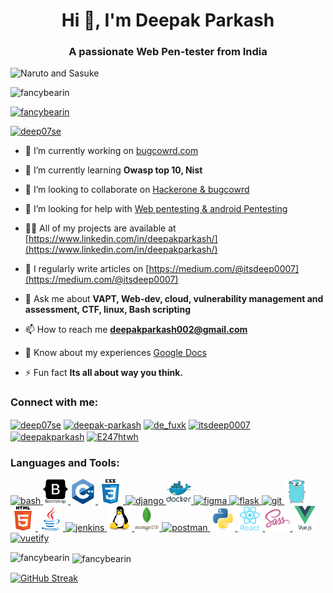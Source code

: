 <h1 align="center">Hi 👋, I'm Deepak Parkash</h1>
<h3 align="center">A passionate Web Pen-tester from India</h3>

<img src="https://media.giphy.com/media/XDVNmIREHVTfsBowCT/giphy.gif" alt="Naruto and Sasuke" style="max-width:200px; height:auto; align:center;">








<p align="left"> <img src="https://komarev.com/ghpvc/?username=fancybearin&label=Profile%20views&color=0e75b6&style=flat" alt="fancybearin" /> </p>

<p align="left"> <a href="https://github.com/ryo-ma/github-profile-trophy"><img src="https://github-profile-trophy.vercel.app/?username=fancybearin" alt="fancybearin" /></a> </p>

<p align="left"> <a href="https://twitter.com/deep07se" target="blank"><img src="https://img.shields.io/twitter/follow/deep07se?logo=twitter&style=for-the-badge" alt="deep07se" /></a> </p>

- 🔭 I’m currently working on [bugcowrd.com](https://bugcrowd.com/PB26Deepak)

- 🌱 I’m currently learning **Owasp top 10, Nist**

- 👯 I’m looking to collaborate on [Hackerone & bugcowrd](https://hackerone.com/pb26uk?type=admin)

- 🤝 I’m looking for help with [Web pentesting & android Pentesting](https://discord.gg/E247htwh)

- 👨‍💻 All of my projects are available at [https://www.linkedin.com/in/deepakparkash/](https://www.linkedin.com/in/deepakparkash/)

- 📝 I regularly write articles on [https://medium.com/@itsdeep0007](https://medium.com/@itsdeep0007)

- 💬 Ask me about **VAPT, Web-dev, cloud, vulnerability management and assessment, CTF, linux, Bash scripting**

- 📫 How to reach me **deepakparkash002@gmail.com**

- 📄 Know about my experiences [Google Docs](https://docs.google.com/document/u/2/d/e/2PACX-1vREVe9mH-umMnHAgMp24iv0tyJkdDQpEPYK0DGoI7sFTcBace9z_KneGP7eWMXBHG9ku4wponoQSBCF/pub)

- ⚡ Fun fact **Its all about way you think.**

<h3 align="left">Connect with me:</h3>
<p align="left">
<a href="https://twitter.com/deep07se" target="blank"><img align="center" src="https://raw.githubusercontent.com/rahuldkjain/github-profile-readme-generator/master/src/images/icons/Social/twitter.svg" alt="deep07se" height="30" width="40" /></a>
<a href="https://linkedin.com/in/deepak-parkash" target="blank"><img align="center" src="https://raw.githubusercontent.com/rahuldkjain/github-profile-readme-generator/master/src/images/icons/Social/linked-in-alt.svg" alt="deepak-parkash" height="30" width="40" /></a>
<a href="https://instagram.com/de_fuxk" target="blank"><img align="center" src="https://raw.githubusercontent.com/rahuldkjain/github-profile-readme-generator/master/src/images/icons/Social/instagram.svg" alt="de_fuxk" height="30" width="40" /></a>
<a href="https://medium.com/itsdeep0007" target="blank"><img align="center" src="https://raw.githubusercontent.com/rahuldkjain/github-profile-readme-generator/master/src/images/icons/Social/medium.svg" alt="itsdeep0007" height="30" width="40" /></a>
<a href="https://www.hackerrank.com/deepakparkash" target="blank"><img align="center" src="https://raw.githubusercontent.com/rahuldkjain/github-profile-readme-generator/master/src/images/icons/Social/hackerrank.svg" alt="deepakparkash" height="30" width="40" /></a>
<a href="https://discord.gg/E247htwh" target="blank"><img align="center" src="https://raw.githubusercontent.com/rahuldkjain/github-profile-readme-generator/master/src/images/icons/Social/discord.svg" alt="E247htwh" height="30" width="40" /></a>
</p>

<h3 align="left">Languages and Tools:</h3>
<p align="left"> <a href="https://www.gnu.org/software/bash/" target="_blank" rel="noreferrer"> <img src="https://www.vectorlogo.zone/logos/gnu_bash/gnu_bash-icon.svg" alt="bash" width="40" height="40"/> </a> <a href="https://getbootstrap.com" target="_blank" rel="noreferrer"> <img src="https://raw.githubusercontent.com/devicons/devicon/master/icons/bootstrap/bootstrap-plain-wordmark.svg" alt="bootstrap" width="40" height="40"/> </a> <a href="https://www.w3schools.com/cpp/" target="_blank" rel="noreferrer"> <img src="https://raw.githubusercontent.com/devicons/devicon/master/icons/cplusplus/cplusplus-original.svg" alt="cplusplus" width="40" height="40"/> </a> <a href="https://www.w3schools.com/css/" target="_blank" rel="noreferrer"> <img src="https://raw.githubusercontent.com/devicons/devicon/master/icons/css3/css3-original-wordmark.svg" alt="css3" width="40" height="40"/> </a> <a href="https://www.djangoproject.com/" target="_blank" rel="noreferrer"> <img src="https://cdn.worldvectorlogo.com/logos/django.svg" alt="django" width="40" height="40"/> </a> <a href="https://www.docker.com/" target="_blank" rel="noreferrer"> <img src="https://raw.githubusercontent.com/devicons/devicon/master/icons/docker/docker-original-wordmark.svg" alt="docker" width="40" height="40"/> </a> <a href="https://www.figma.com/" target="_blank" rel="noreferrer"> <img src="https://www.vectorlogo.zone/logos/figma/figma-icon.svg" alt="figma" width="40" height="40"/> </a> <a href="https://flask.palletsprojects.com/" target="_blank" rel="noreferrer"> <img src="https://www.vectorlogo.zone/logos/pocoo_flask/pocoo_flask-icon.svg" alt="flask" width="40" height="40"/> </a> <a href="https://git-scm.com/" target="_blank" rel="noreferrer"> <img src="https://www.vectorlogo.zone/logos/git-scm/git-scm-icon.svg" alt="git" width="40" height="40"/> </a> <a href="https://golang.org" target="_blank" rel="noreferrer"> <img src="https://raw.githubusercontent.com/devicons/devicon/master/icons/go/go-original.svg" alt="go" width="40" height="40"/> </a> <a href="https://www.w3.org/html/" target="_blank" rel="noreferrer"> <img src="https://raw.githubusercontent.com/devicons/devicon/master/icons/html5/html5-original-wordmark.svg" alt="html5" width="40" height="40"/> </a> <a href="https://www.java.com" target="_blank" rel="noreferrer"> <img src="https://raw.githubusercontent.com/devicons/devicon/master/icons/java/java-original.svg" alt="java" width="40" height="40"/> </a> <a href="https://www.jenkins.io" target="_blank" rel="noreferrer"> <img src="https://www.vectorlogo.zone/logos/jenkins/jenkins-icon.svg" alt="jenkins" width="40" height="40"/> </a> <a href="https://www.linux.org/" target="_blank" rel="noreferrer"> <img src="https://raw.githubusercontent.com/devicons/devicon/master/icons/linux/linux-original.svg" alt="linux" width="40" height="40"/> </a> <a href="https://www.mongodb.com/" target="_blank" rel="noreferrer"> <img src="https://raw.githubusercontent.com/devicons/devicon/master/icons/mongodb/mongodb-original-wordmark.svg" alt="mongodb" width="40" height="40"/> </a> <a href="https://postman.com" target="_blank" rel="noreferrer"> <img src="https://www.vectorlogo.zone/logos/getpostman/getpostman-icon.svg" alt="postman" width="40" height="40"/> </a> <a href="https://www.python.org" target="_blank" rel="noreferrer"> <img src="https://raw.githubusercontent.com/devicons/devicon/master/icons/python/python-original.svg" alt="python" width="40" height="40"/> </a> <a href="https://reactjs.org/" target="_blank" rel="noreferrer"> <img src="https://raw.githubusercontent.com/devicons/devicon/master/icons/react/react-original-wordmark.svg" alt="react" width="40" height="40"/> </a> <a href="https://sass-lang.com" target="_blank" rel="noreferrer"> <img src="https://raw.githubusercontent.com/devicons/devicon/master/icons/sass/sass-original.svg" alt="sass" width="40" height="40"/> </a> <a href="https://vuejs.org/" target="_blank" rel="noreferrer"> <img src="https://raw.githubusercontent.com/devicons/devicon/master/icons/vuejs/vuejs-original-wordmark.svg" alt="vuejs" width="40" height="40"/> </a> <a href="https://vuetifyjs.com/en/" target="_blank" rel="noreferrer"> <img src="https://bestofjs.org/logos/vuetify.svg" alt="vuetify" width="40" height="40"/> </a> </p>

<p><img align="left" src="https://github-readme-stats.vercel.app/api/top-langs?username=fancybearin&show_icons=true&locale=en&layout=compact" alt="fancybearin" /></p>

<p>&nbsp;<img align="center" src="https://github-readme-stats.vercel.app/api?username=fancybearin&show_icons=true&locale=en" alt="fancybearin" /></p>

[![GitHub Streak](https://github-readme-streak-stats.herokuapp.com?user=FancybearIN&theme=radical&hide_border=true&mode=weekly)](https://git.io/streak-stats)
